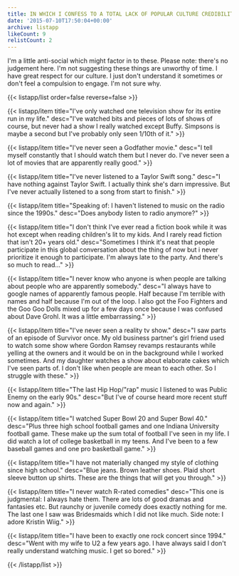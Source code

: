 ```yaml
---
title: IN WHICH I CONFESS TO A TOTAL LACK OF POPULAR CULTURE CREDIBILITY
date: '2015-07-10T17:50:04+00:00'
archive: listapp
likeCount: 9
relistCount: 2
---
```


I'm a little anti-social which might factor in to these. Please note: there's no judgement here. I'm not suggesting these things are unworthy of time. I have great respect for our culture. I just don't understand it sometimes or don't feel a compulsion to engage. I'm not sure why.

{{< listapp/list order=false reverse=false >}}

   {{< listapp/item title="I've only watched one television show for its entire run in my life."
      desc="I've watched bits and pieces of lots of shows of course, but never had a show I really watched except Buffy. Simpsons is maybe a second but I've probably only seen 1/10th of it." >}}

   {{< listapp/item title="I've never seen a Godfather movie."
      desc="I tell myself constantly that I should watch them but I never do. I've never seen a lot of movies that are apparently really good." >}}

   {{< listapp/item title="I've never listened to a Taylor Swift song."
      desc="I have nothing against Taylor Swift. I actually think she's darn impressive. But I've never actually listened to a song from start to finish." >}}

   {{< listapp/item title="Speaking of: I haven't listened to music on the radio since the 1990s."
      desc="Does anybody listen to radio anymore?" >}}

   {{< listapp/item title="I don't think I've ever read a fiction book while it was hot except when reading children's lit to my kids. And I rarely read fiction that isn't 20+ years old."
      desc="Sometimes I think it's neat that people participate in this global conversation about the thing of now but i never prioritize it enough to participate. I'm always late to the party. And there's so much to read..." >}}

   {{< listapp/item title="I never know who anyone is when people are talking about people who are apparently somebody."
      desc="I always have to google names of apparently famous people. Half because I'm terrible with names and half because I'm out of the loop. I also got the Foo Fighters and the Goo Goo Dolls mixed up for a few days once because I was confused about Dave Grohl. It was a little embarrassing." >}}

   {{< listapp/item title="I've never seen a reality tv show."
      desc="I saw parts of an episode of Survivor once. My old business partner's girl friend used to watch some show where Gordon Ramsey revamps restaurants while yelling at the owners and it would be on in the background while I worked sometimes. And my daughter watches a show about elaborate cakes which I've seen parts of.  I don't like when people are mean to each other. So I struggle with these." >}}

   {{< listapp/item title="The last Hip Hop/\"rap\" music I listened to was Public Enemy on the early 90s."
      desc="But I've of course heard more recent stuff now and again." >}}

   {{< listapp/item title="I watched Super Bowl 20 and Super Bowl 40."
      desc="Plus three high school football games and one Indiana University football game. These make up the sum total of football I've seen in my life. I did watch a lot of college basketball in my teens. And I've been to a few baseball games and one pro basketball game." >}}

   {{< listapp/item title="I have not materially changed my style of clothing since high school."
      desc="Blue jeans. Brown leather shoes. Plaid short sleeve button up shirts. These are the things that will get you through." >}}

   {{< listapp/item title="I never watch R-rated comedies"
      desc="This one is judgmental: I always hate them. There are lots of good dramas and fantasies etc. But raunchy or juvenile comedy does exactly nothing for me. The last one I saw was Bridesmaids which I did not like much. Side note: I adore Kristin Wiig." >}}

   {{< listapp/item title="I have been to exactly one rock concert since 1994."
      desc="Went with my wife to U2 a few years ago. I have always said I don't really understand watching music. I get so bored." >}}

{{< /listapp/list >}}
